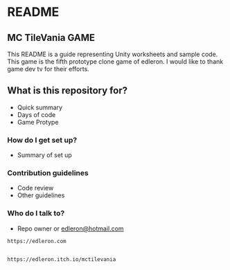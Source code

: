 # README

## MC TileVania GAME

This README is a guide representing Unity worksheets and sample code. This game is the fifth prototype clone game of edleron. I would like to thank game dev tv for their efforts.

## What is this repository for?

* Quick summary
* Days of code
* Game Protype

### How do I get set up?

* Summary of set up

### Contribution guidelines

* Code review
* Other guidelines

### Who do I talk to?

* Repo owner or edleron@hotmail.com

```
https://edleron.com
```


```

https://edleron.itch.io/mctilevania

```
